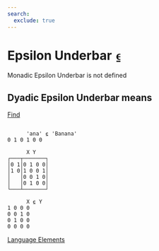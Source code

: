 ```yaml
---
search:
  exclude: true
---
```






<h1 class="heading"><span class="name">Epsilon Underbar</span> <span class="command">⍷</span></h1>



Monadic Epsilon Underbar is not defined

## Dyadic Epsilon Underbar means


[Find](../primitive-functions/find.md)
```apl

      'ana' ⍷ 'Banana'
0 1 0 1 0 0

      X Y
┌───┬───────┐
│0 1│0 1 0 0│
│1 0│1 0 0 1│
│   │0 0 1 0│
│   │0 1 0 0│
└───┴───────┘
      
      X ⍷ Y
1 0 0 0
0 0 1 0
0 1 0 0
0 0 0 0

```


[Language Elements](./language-elements.md)


